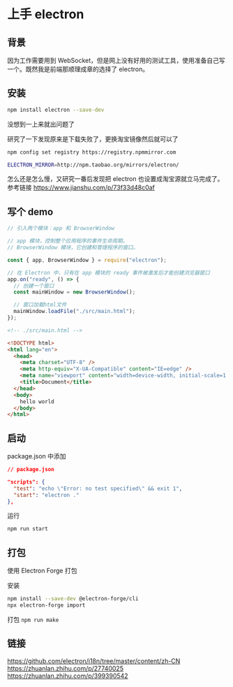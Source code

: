 # 上手 electron

## 背景

因为工作需要用到 WebSocket，但是网上没有好用的测试工具，使用准备自己写一个。既然我是前端那顺理成章的选择了 electron。

## 安装

```bash
npm install electron --save-dev
```

没想到一上来就出问题了

研究了一下发现原来是下载失败了，更换淘宝镜像然后就可以了

```bash
npm config set registry https://registry.npmmirror.com
```

```bash
ELECTRON_MIRROR=http://npm.taobao.org/mirrors/electron/
```

怎么还是怎么慢，又研究一番后发现把 electron 也设置成淘宝源就立马完成了。
参考链接 <https://www.jianshu.com/p/73f33d48c0af>

## 写个 demo

```js
// 引入两个模块：app 和 BrowserWindow

// app 模块，控制整个应用程序的事件生命周期。
// BrowserWindow 模块，它创建和管理程序的窗口。

const { app, BrowserWindow } = require("electron");

// 在 Electron 中，只有在 app 模块的 ready 事件被激发后才能创建浏览器窗口
app.on("ready", () => {
  // 创建一个窗口
  const mainWindow = new BrowserWindow();

  // 窗口加载html文件
  mainWindow.loadFile("./src/main.html");
});
```

```html
<!-- ./src/main.html -->

<!DOCTYPE html>
<html lang="en">
  <head>
    <meta charset="UTF-8" />
    <meta http-equiv="X-UA-Compatible" content="IE=edge" />
    <meta name="viewport" content="width=device-width, initial-scale=1.0" />
    <title>Document</title>
  </head>
  <body>
    hello world
  </body>
</html>
```

## 启动

package.json 中添加

```json
// package.json

"scripts": {
  "test": "echo \"Error: no test specified\" && exit 1",
  "start": "electron ."
},
```

运行

```bash
npm run start
```

## 打包

使用 Electron Forge 打包

安装

```bash
npm install --save-dev @electron-forge/cli
npx electron-forge import
```

打包
`npm run make`

## 链接

<https://github.com/electron/i18n/tree/master/content/zh-CN>
<https://zhuanlan.zhihu.com/p/27740025>\
<https://zhuanlan.zhihu.com/p/399390542>
